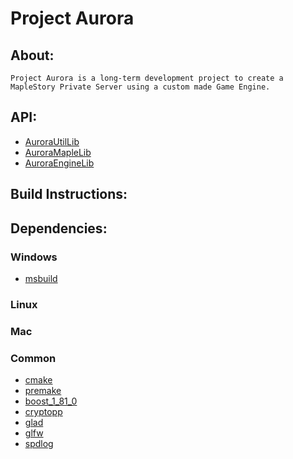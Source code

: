 # Project Aurora

## About:
```
Project Aurora is a long-term development project to create a MapleStory Private Server using a custom made Game Engine.
```

## API:
* [AuroraUtilLib](https://duncanbauer.github.io/AuroraUtilLib)
* [AuroraMapleLib](https://duncanbauer.github.io/AuroraMapleLib)
* [AuroraEngineLib](https://duncanbauer.github.io/AuroraEngineLib)

## Build Instructions:

## Dependencies:

### Windows
* [msbuild]()

### Linux

### Mac

### Common
* [cmake](https://cmake.org)
* [premake](https://github.com/premake/premake-core)
* [boost_1_81_0](https://github.com/boostorg/boost)
* [cryptopp](https://github.com/weidai11/cryptopp)
* [glad](glad.dav1d.de)
* [glfw](https://github.com/glfw/glfw)
* [spdlog](https://github.com/gabime/spdlog)
